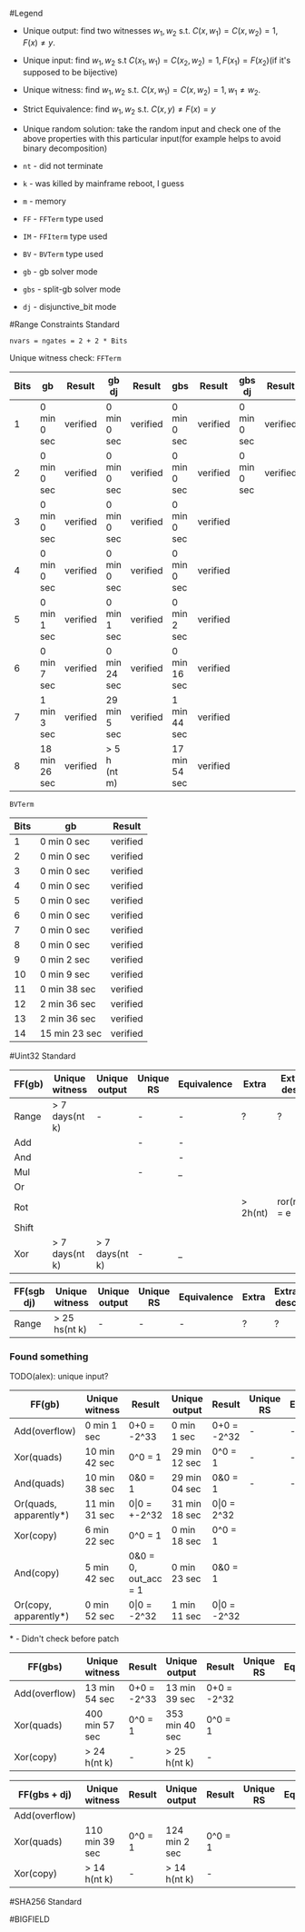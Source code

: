 #Legend

- Unique output: find two witnesses $w_1, w_2$ s.t. $C(x, w_1) = C(x, w_2) = 1, F(x) \ne y$.
- Unique input: find $w_1, w_2$ s.t $C(x_1, w_1) = C(x_2, w_2) = 1, F(x_1) = F(x_2)$(if it's supposed to be bijective)
- Unique witness: find $w_1, w_2$ s.t. $C(x, w_1) = C(x, w_2) = 1, w_1 \ne w_2$.
- Strict Equivalence: find $w_1, w_2$ s.t. $C(x, y) \ne F(x) = y$

- Unique random solution: take the random input and check one of the above properties with this particular input(for example helps to avoid binary decomposition)

- `nt` - did not terminate
- `k` - was killed by mainframe reboot, I guess
- `m` - memory

- `FF` - `FFTerm` type used
- `IM` - `FFIterm` type used
- `BV` - `BVTerm` type used
- `gb` - gb solver mode
- `gbs` - split-gb solver mode
- `dj` - disjunctive_bit mode

#Range Constraints Standard

`nvars = ngates = 2 + 2 * Bits`

Unique witness check: `FFTerm`

| Bits | gb             | Result   | gb dj          | Result   | gbs            | Result   | gbs dj         | Result   |
| ---- | -------------- | -------- | -------------- | -------- | -------------- | -------- | -------------- | -------- |
| 1    |  0 min  0 sec  | verified |  0 min  0 sec  | verified |  0 min  0 sec  | verified |  0 min  0 sec  | verified |
| 2    |  0 min  0 sec  | verified |  0 min  0 sec  | verified |  0 min  0 sec  | verified |  0 min  0 sec  | verified |
| 3    |  0 min  0 sec  | verified |  0 min  0 sec  | verified |  0 min  0 sec  | verified |                |          |
| 4    |  0 min  0 sec  | verified |  0 min  0 sec  | verified |  0 min  0 sec  | verified |                |          |
| 5    |  0 min  1 sec  | verified |  0 min  1 sec  | verified |  0 min  2 sec  | verified |                |          |
| 6    |  0 min  7 sec  | verified |  0 min 24 sec  | verified |  0 min 16 sec  | verified |                |          |
| 7    |  1 min  3 sec  | verified | 29 min  5 sec  | verified |  1 min 44 sec  | verified |                |          |
| 8    | 18 min 26 sec  | verified | > 5 h (nt m)   |          | 17 min 54 sec  | verified |                |          |

`BVTerm`

| Bits | gb             | Result   |
| ---- | -------------- | -------- |
| 1    |  0 min  0 sec  | verified |
| 2    |  0 min  0 sec  | verified |
| 3    |  0 min  0 sec  | verified |
| 4    |  0 min  0 sec  | verified |
| 5    |  0 min  0 sec  | verified |
| 6    |  0 min  0 sec  | verified |
| 7    |  0 min  0 sec  | verified |
| 8    |  0 min  0 sec  | verified |
| 9    |  0 min  2 sec  | verified |
| 10   |  0 min  9 sec  | verified |
| 11   |  0 min 38 sec  | verified |
| 12   |  2 min 36 sec  | verified |
| 13   |  2 min 36 sec  | verified |
| 14   | 15 min 23 sec  | verified |

#Uint32 Standard

| FF(gb)          | Unique witness | Unique output | Unique RS | Equivalence | Extra      | Extra desc    |
| --------------- | -------------- | ------------- | --------- | ----------- | ---------- | ------------- |
| Range           | > 7 days(nt k) | -             | -         | -           | ?          | ?             |
| Add             |                |               | -         | -           |            |               |
| And             |                |               |           | -           |            |               |
| Mul             |                |               | -         | _           |            |               |
| Or              |                |               |           |             |            |               |
| Rot             |                |               |           |             | > 2h(nt)   | ror(rol) = e  |
| Shift           |                |               |           |             |            |               |
| Xor             | > 7 days(nt k) | > 7 days(nt k)| -         | _           |            |               |

| FF(sgb dj)      | Unique witness | Unique output | Unique RS | Equivalence | Extra      | Extra desc    |
| --------------- | -------------- | ------------- | --------- | ----------- | ---------- | ------------- |
| Range           | > 25 hs(nt k)  | -             | -         | -           | ?          | ?             |

### Found something

TODO(alex): unique input?

| FF(gb)                 | Unique witness | Result                | Unique output | Result        | Unique RS   | Equivalence | Extra | Extra desc |
| ---------------------- | -------------- | --------------------- | ------------- | ------------- | ----------- | ----------- | ----- | ---------- |
| Add(overflow)          |   0 min  1 sec |  0+0 = -2^33          |  0 min  1 sec |  0+0 = -2^32  | -           | -           |       |            |
| Xor(quads)             |  10 min 42 sec |  0^0 = 1              | 29 min 12 sec |  0^0 = 1      | -           | -           |       |            |
| And(quads)             |  10 min 38 sec |  0&0 = 1              | 29 min 04 sec |  0&0 = 1      | -           | -           |       |            |
| Or(quads, apparently*) |  11 min 31 sec |  0\|0 = +-2^32        | 31 min 18 sec |  0\|0 = 2^32  |             |             |       |            |
| Xor(copy)              |   6 min 22 sec |  0^0 = 1              |  0 min 18 sec |  0^0 = 1      |             |             |       |            |
| And(copy)              |   5 min 42 sec |  0&0 = 0, out_acc = 1 |  0 min 23 sec |  0&0 = 1      |             |             |       |            |
| Or(copy, apparently*)  |   0 min 52 sec |  0\|0 = -2^32         |  1 min 11 sec |  0\|0 = -2^32 |             |             |       |            |

\* \- Didn't check before patch

| FF(gbs)        | Unique witness | Result      | Unique output  | Result          | Unique RS | Equivalence | Extra | Extra desc |
| -------------- | -------------- | ----------- | -------------- | --------------  | --------- | ----------- | ----- | ---------- |
| Add(overflow)  |  13 min 54 sec | 0+0 = -2^33 |  13 min 39 sec |  0+0 = -2^32    |           |             |       |            |
| Xor(quads)     | 400 min 57 sec | 0^0 = 1     | 353 min 40 sec |  0^0 = 1        |           |             |       |            |
| Xor(copy)      | > 24 h(nt k)   | -           | > 25 h(nt k)   |  -              |           |             |       |            |

| FF(gbs + dj)  | Unique witness  | Result  | Unique output | Result  | Unique RS | Equivalence | Extra | Extra desc |
| ------------- | --------------- | ------- | ------------- | ------- | --------- | ----------- | ----- | ---------- |
| Add(overflow) |                 |         |               |         |           |             |       |            |
| Xor(quads)    | 110 min 39 sec  | 0^0 = 1 | 124 min 2 sec | 0^0 = 1 |           |             |       |            |
| Xor(copy)     | > 14 h(nt k)    | -       | > 14 h(nt k)  | -       |           |             |       |            |

#SHA256 Standard

#BIGFIELD